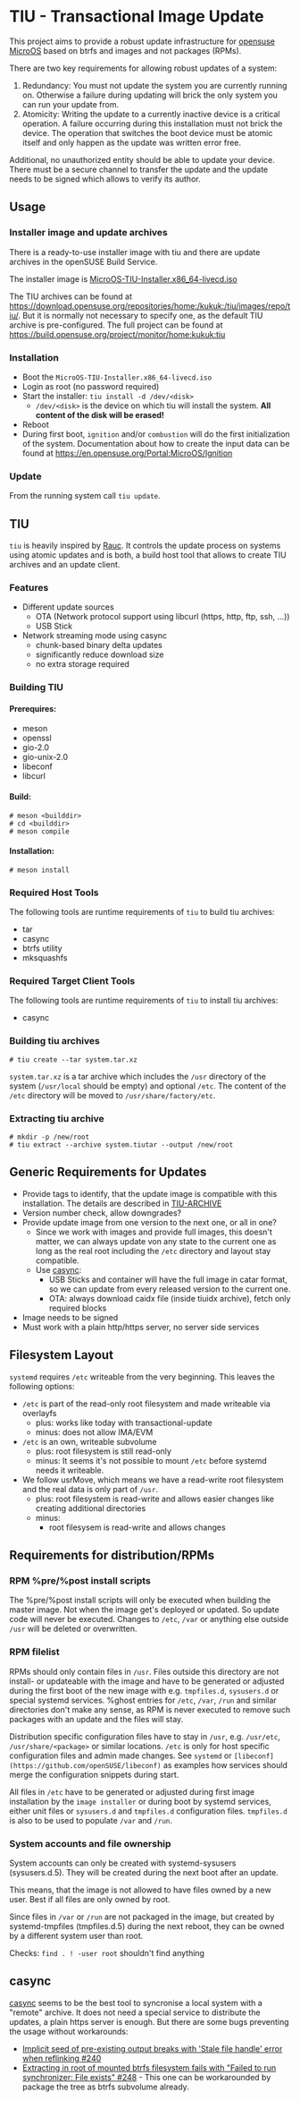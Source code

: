 # TIU - Transactional Image Update

This project aims to provide a robust update infrastructure for [opensuse
MicroOS](https://microos.opensuse.org) based on btrfs and images and not
packages (RPMs).

There are two key requirements for allowing robust updates of a system:

1. Redundancy: You must not update the system you are currently running on. Otherwise a failure during updating will brick the only system you can run your update from.
2. Atomicity: Writing the update to a currently inactive device is a critical operation. A failure occurring during this installation must not brick the device. The operation that switches the boot device must be atomic itself and only happen as the update was written error free.

Additional, no unauthorized entity should be able to update your device. There must be a secure channel to transfer the update and the update needs to be signed which allows to verify its author.

## Usage

### Installer image and update archives

There is a ready-to-use installer image with tiu and there are update archives
in the openSUSE Build Service.

The installer image is
[MicroOS-TIU-Installer.x86_64-livecd.iso](https://download.opensuse.org/repositories/home:/kukuk:/tiu/images/iso/MicroOS-TIU-Installer.x86_64-livecd.iso)

The TIU archives can be found at
https://download.opensuse.org/repositories/home:/kukuk:/tiu/images/repo/tiu/.
But it is normally not necessary to specify one, as the default TIU archive is pre-configured.
The full project can be found at https://build.opensuse.org/project/monitor/home:kukuk:tiu

### Installation

* Boot the `MicroOS-TIU-Installer.x86_64-livecd.iso`
* Login as root (no password required)
* Start the installer: `tiu install -d /dev/<disk>`
  * `/dev/<disk>` is the device on which tiu will install the system. **All content of the disk will be erased!**
* Reboot
* During first boot, `ignition` and/or `combustion` will do the first initialization of the system. Documentation about how to create the input data can be found at https://en.opensuse.org/Portal:MicroOS/Ignition

### Update

From the running system call `tiu update`.

## TIU

`tiu` is heavily inspired by [Rauc](https://github.com/rauc/rauc/). It
controls the update process on systems using atomic updates and is both, a
build host tool that allows to create TIU archives and an update client.

### Features

* Different update sources
  * OTA (Network protocol support using libcurl (https, http, ftp, ssh, ...))
  * USB Stick
* Network streaming mode using casync
  * chunk-based binary delta updates
  * significantly reduce download size
  * no extra storage required


### Building TIU

#### Prerequires:
* meson
* openssl
* gio-2.0
* gio-unix-2.0
* libeconf
* libcurl

#### Build:
```
# meson <builddir>
# cd <builddir>
# meson compile
```

#### Installation:
```
# meson install
```

### Required Host Tools

The following tools are runtime requirements of `tiu` to build tiu archives:
* tar
* casync
* btrfs utility
* mksquashfs

### Required Target Client Tools

The following tools are runtime requirements of  `tiu` to install tiu
archives:
* casync

### Building tiu archives

```
# tiu create --tar system.tar.xz
```

`system.tar.xz` is a tar archive which includes the `/usr` directory of the system (`/usr/local` should be empty) and optional `/etc`. The content of the `/etc` directory will be moved to `/usr/share/factory/etc`. 

### Extracting tiu archive

```
# mkdir -p /new/root
# tiu extract --archive system.tiutar --output /new/root
```

## Generic Requirements for Updates

* Provide tags to identify, that the update image is compatible with this installation. The details are described in [TIU-ARCHIVE](TIU-ARCHIVE.md)
* Version number check, allow downgrades?
* Provide update image from one version to the next one, or all in one?
  * Since we work with images and provide full images, this doesn't matter, we can always update von any state to the current one as long as the real root including the `/etc` directory and layout stay compatible.
  * Use [casync](https://github.com/systemd/casync):
    * USB Sticks and container will have the full image in catar format, so we can update from every released version to the current one.
    * OTA: always download caidx file (inside tiuidx archive), fetch only required blocks
* Image needs to be signed
* Must work with a plain http/https server, no server side services

## Filesystem Layout

`systemd` requires `/etc` writeable from the very beginning. This leaves the
following options:
* `/etc` is part of the read-only root filesystem and made writeable via overlayfs
  * plus: works like today with transactional-update
  * minus: does not allow IMA/EVM
* `/etc` is an own, writeable subvolume
  * plus: root filesystem is still read-only
  * minus: It seems it's not possible to mount `/etc` before systemd needs it writeable.
* We follow usrMove, which means we have a read-write root filesystem and the real data is only part of `/usr`.
  * plus: root filesystem is read-write and allows easier changes like creating additional directories
  * minus:
    * root filesysem is read-write and allows changes

## Requirements for distribution/RPMs

### RPM %pre/%post install scripts

The %pre/%post install scripts will only be executed when building the master image. Not when the image get's deployed or updated. So update code will never be executed. Changes to `/etc`, `/var` or anything else outside `/usr` will be deleted or overwritten.

### RPM filelist

RPMs should only contain files in `/usr`. Files outside this directory are not install- or updateable with the image and have to be generated or adjusted during the first boot of the new image with e.g. `tmpfiles.d`, `sysusers.d` or special systemd services.
%ghost entries for `/etc`, `/var`, `/run` and similar directories don't make any sense, as RPM is never executed to remove such packages with an update and the files will stay.

Distribution specific configuration files have to stay in `/usr`, e.g. `/usr/etc`, `/usr/share/<package>` or similar locations. `/etc` is only for host specific configuration files and admin made changes. See `systemd` or `[libeconf](https://github.com/openSUSE/libeconf)` as examples how services should merge the configuration snippets during start.

All files in `/etc` have to be generated or adjusted during first image installation by the `image installer` or during boot by systemd services, either unit files or `sysusers.d` and `tmpfiles.d` configuration files.
`tmpfiles.d` is also to be used to populate `/var` and `/run`.

### System accounts and file ownership

System accounts can only be created with systemd-sysusers (sysusers.d.5).
They will be created during the next boot after an update.

This means, that the image is not allowed to have files owned
by a new user. Best if all files are only owned by root.

Since files in `/var` or `/run` are not packaged in the image, but created
by systemd-tmpfiles (tmpfiles.d.5) during the next reboot, they can be
owned by a different system user than root.

Checks: `find . ! -user root` shouldn't find anything

## casync

[casync](https://github.com/systemd/casync) seems to be the best tool to
syncronise a local system with a "remote" archive. It does not need a special
service to distribute the updates, a plain https server is enough. But there
are some bugs preventing the usage without workarounds:

* [Implicit seed of pre-existing output breaks with 'Stale file handle' error when reflinking #240](https://github.com/systemd/casync/issues/240)
* [Extracting in root of mounted btrfs filesystem fails with "Failed to run synchronizer: File exists" #248](https://github.com/systemd/casync/issues/248) - This one can be workarounded by package the tree as btrfs subvolume already.

